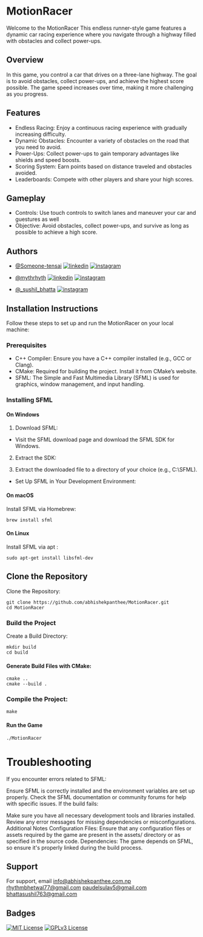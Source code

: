 
# MotionRacer

Welcome to the MotionRacer This endless runner-style game features a dynamic car racing experience where you navigate through a highway filled with obstacles and collect power-ups.

## Overview
In this game, you control a car that drives on a three-lane highway. The goal is to avoid obstacles, collect power-ups, and achieve the highest score possible. The game speed increases over time, making it more challenging as you progress.

 ## Features
- Endless Racing: Enjoy a continuous racing experience with gradually increasing difficulty.
- Dynamic Obstacles: Encounter a variety of obstacles on the road that you need to avoid.
- Power-Ups: Collect power-ups to gain temporary advantages like shields and speed boosts.
- Scoring System: Earn points based on distance traveled and obstacles avoided.
- Leaderboards: Compete with other players and share your high scores.
## Gameplay
- Controls: Use touch controls to switch lanes and maneuver your car and guestures as well 
- Objective: Avoid obstacles, collect power-ups, and survive as long as possible to achieve a high score.














## Authors

- [@Someone-tensai](https://www.github.com/Someone-tensai)
  [![linkedin](https://img.shields.io/badge/linkedin-0A66C2?style=for-the-badge&logo=linkedin&logoColor=black)](https://www.linkedin.com/in/sulav-paudel-5308a6305/) 
   [![instagram](https://img.shields.io/badge/instagram-0A66C2?style=for-the-badge&logo=instagram&logoColor=black)](https://www.instagram.com/paudelsulav1/)

- [@mythrhyth](https://www.github.com/mythrhyth)
  [![linkedin](https://img.shields.io/badge/linkedin-0A66C2?style=for-the-badge&logo=linkedin&logoColor=black)](https://www.linkedin.com/in/rhythm-bhetwal-957a7826a/)
    [![instagram](https://img.shields.io/badge/instagram-0A66C2?style=for-the-badge&logo=instagram&logoColor=black)](https://www.instagram.com/_rhythm_.exe/)

- [@_sushil_bhatta](https://www.github.com)
  [![instagram](https://img.shields.io/badge/instagram-0A66C2?style=for-the-badge&logo=instagram&logoColor=black)](https://www.instagram.com/_sushil_bhatta/)


## Installation Instructions
Follow these steps to set up and run the MotionRacer on your local machine:

 ### Prerequisites
- C++ Compiler: Ensure you have a C++ compiler installed (e.g., GCC or Clang).
- CMake: Required for building the project. Install it from CMake’s website.
- SFML: The Simple and Fast Multimedia Library (SFML) is used for graphics, window management, and input handling.
### Installing SFML
 #### On Windows
1. Download SFML:
- Visit the SFML download page and download the SFML SDK for Windows.

2. Extract the SDK:

3. Extract the downloaded file to a directory of your choice (e.g., C:\SFML).
- Set Up SFML in Your Development Environment:

 #### On macOS
 Install SFML via Homebrew:
```
brew install sfml
```
#### On Linux
Install SFML via apt :
```
sudo apt-get install libsfml-dev
```

## Clone the Repository
Clone the Repository:
```
git clone https://github.com/abhishekpanthee/MotionRacer.git
cd MotionRacer
```
### Build the Project
Create a Build Directory:
```
mkdir build
cd build
```
#### Generate Build Files with CMake:

```
cmake ..
cmake --build .
```
### Compile the Project:

```
make
```
#### Run the Game
```
./MotionRacer
```

# Troubleshooting
If you encounter errors related to SFML:

Ensure SFML is correctly installed and the environment variables are set up properly.
Check the SFML documentation or community forums for help with specific issues.
If the build fails:

Make sure you have all necessary development tools and libraries installed.
Review any error messages for missing dependencies or misconfigurations.
Additional Notes
Configuration Files: Ensure that any configuration files or assets required by the game are present in the assets/ directory or as specified in the source code.
Dependencies: The game depends on SFML, so ensure it's properly linked during the build process.
## Support

For support, email info@abhishekpanthee.com.np  rhythmbhetwal77@gmail.com paudelsulav5@gmail.com bhattasushil763@gmail.com


## Badges


[![MIT License](https://img.shields.io/badge/License-MIT-green.svg)](https://choosealicense.com/licenses/mit/)
[![GPLv3 License](https://img.shields.io/badge/License-GPL%20v3-yellow.svg)](https://opensource.org/licenses/)


